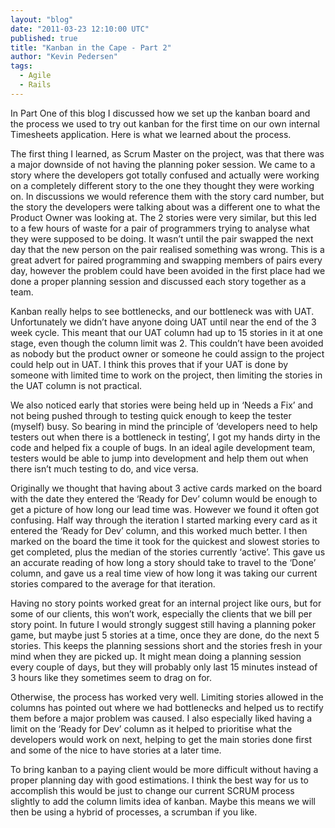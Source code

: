 ```yaml
---
layout: "blog"
date: "2011-03-23 12:10:00 UTC"
published: true
title: "Kanban in the Cape - Part 2"
author: "Kevin Pedersen"
tags:
  - Agile
  - Rails
---
```


<p>In Part One of this blog I discussed how we set up the kanban board and the process we used to try out kanban for the first time on our own internal Timesheets application. Here is what we learned about the process.</p>
<p>The first thing I learned, as Scrum Master on the project, was that there was a major downside of not having the planning poker session. We came to a story where the developers got totally confused and actually were working on a completely different story to the one they thought they were working on. In discussions we would reference them with the story card number, but the story the developers were talking about was a different one to what the Product Owner was looking at. The 2 stories were very similar, but this led to a few hours of waste for a pair of programmers trying to analyse what they were supposed to be doing. It wasn&rsquo;t until the pair swapped the next day that the new person on the pair realised something was wrong. This is a great advert for paired programming and swapping members of pairs every day, however the problem could have been avoided in the first place had we done a proper planning session and discussed each story together as a team.</p>
<p>Kanban really helps to see bottlenecks, and our bottleneck was with UAT. Unfortunately we didn&rsquo;t have anyone doing UAT until near the end of the 3 week cycle. This meant that our UAT column had up to 15 stories in it at one stage, even though the column limit was 2. This couldn&rsquo;t have been avoided as nobody but the product owner or someone he could assign to the project could help out in UAT. I think this proves that if your UAT is done by someone with limited time to work on the project, then limiting the stories in the UAT column is not practical.</p>
<p>We also noticed early that stories were being held up in &lsquo;Needs a Fix&rsquo; and not being pushed through to testing quick enough to keep the tester (myself) busy. So bearing in mind the principle of &lsquo;developers need to help testers out when there is a bottleneck in testing&rsquo;, I got my hands dirty in the code and helped fix a couple of bugs. In an ideal agile development team, testers would be able to jump into development and help them out when there isn&rsquo;t much testing to do, and vice versa.</p>
<p>Originally we thought that having about 3 active cards marked on the board with the date they entered the &lsquo;Ready for Dev&rsquo; column would be enough to get a picture of how long our lead time was. However we found it often got confusing. Half way through the iteration I started marking every card as it entered the &lsquo;Ready for Dev&rsquo; column, and this worked much better. I then marked on the board the time it took for the quickest and slowest stories to get completed, plus the median of the stories currently &lsquo;active&rsquo;. This gave us an accurate reading of how long a story should take to travel to the &lsquo;Done&rsquo; column, and gave us a real time view of how long it was taking our current stories compared to the average for that iteration.</p>
<p>Having no story points worked great for an internal project like ours, but for some of our clients, this won&rsquo;t work, especially the clients that we bill per story point. In future I would strongly suggest still having a planning poker game, but maybe just 5 stories at a time, once they are done, do the next 5 stories. This keeps the planning sessions short and the stories fresh in your mind when they are picked up. It might mean doing a planning session every couple of days, but they will probably only last 15 minutes instead of 3 hours like they sometimes seem to drag on for.</p>
<p>Otherwise, the process has worked very well. Limiting stories allowed in the columns has pointed out where we had bottlenecks and helped us to rectify them before a major problem was caused. I also especially liked having a limit on the &lsquo;Ready for Dev&rsquo; column as it helped to prioritise what the developers would work on next, helping to get the main stories done first and some of the nice to have stories at a later time.</p>
<p>To bring kanban to a paying client would be more difficult without having a proper planning day with good estimations. I think the best way for us to accomplish this would be just to change our current SCRUM process slightly to add the column limits idea of kanban. Maybe this means we will then be using a hybrid of processes, a scrumban if you like.</p>

